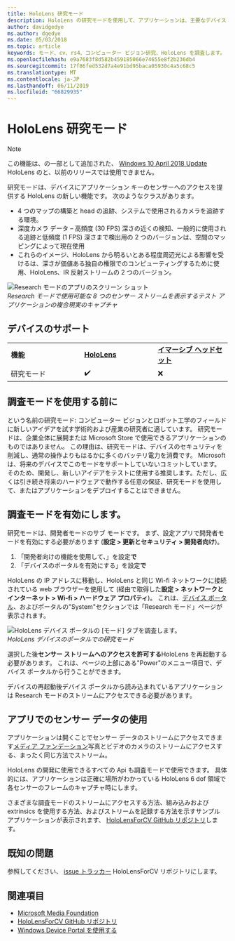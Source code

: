 ```yaml
---
title: HoloLens 研究モード
description: HoloLens の研究モードを使用して、アプリケーションは、主要なデバイス センサー ストリーム (深さ、追跡、環境および IR 反射) にアクセスできます。
author: davidgedye
ms.author: dgedye
ms.date: 05/03/2018
ms.topic: article
keywords: モード、cv、rs4、コンピューター ビジョン研究、HoloLens を調査します。
ms.openlocfilehash: e9a7683f8d582b459185066e74655e8f2b236db4
ms.sourcegitcommit: 17f86fed532d7a4e91bd95baca05930c4a5c68c5
ms.translationtype: MT
ms.contentlocale: ja-JP
ms.lasthandoff: 06/11/2019
ms.locfileid: "66829935"
---
```

# <a name="hololens-research-mode"></a>HoloLens 研究モード

> [!NOTE]
> この機能は、の一部として追加された、 [Windows 10 April 2018 Update](release-notes-april-2018.md) HoloLens のと、以前のリリースでは使用できません。

研究モードは、デバイスにアプリケーション キーのセンサーへのアクセスを提供する HoloLens の新しい機能です。 次のようなクラスがあります。
- 4 つのマップの構築と head の追跡、システムで使用されるカメラを追跡する環境。
- 深度カメラ データ – 高頻度 (30 FPS) 深さの近くの検知、一般的に使用される追跡と低頻度 (1 FPS) 深さまで検出用の 2 つのバージョンは、空間のマッピングによって現在使用
- これらのイメージ、HoloLens から明るいとある程度周辺光による影響を受けるは、深さが価値ある独自の権限でのコンピューティングするために使用、HoloLens、IR 反射ストリームの 2 つのバージョン。

![Research モードのアプリのスクリーン ショット](images/sensor-stream-viewer.jpg)<br>
*Research モードで使用可能な 8 つのセンサー ストリームを表示するテスト アプリケーションの複合現実のキャプチャ*

## <a name="device-support"></a>デバイスのサポート

<table>
    <colgroup>
    <col width="33%" />
    <col width="33%" />
    <col width="33%" />
    </colgroup>
    <tr>
        <td><strong>機能</strong></td>
        <td><a href="hololens-hardware-details.md"><strong>HoloLens</strong></a></td>
        <td><a href="immersive-headset-hardware-details.md"><strong>イマーシブ ヘッドセット</strong></a></td>
    </tr>
     <tr>
        <td>研究モード</td>
        <td>✔️</td>
        <td>❌</td>
    </tr>
</table>

## <a name="before-using-research-mode"></a>調査モードを使用する前に

という名前の研究モード: コンピューター ビジョンとロボット工学のフィールドに新しいアイデアを試す学術的および産業の研究者に適しています。  研究モードは、企業全体に展開または Microsoft Store で使用できるアプリケーションのものではありません。 この理由は、研究モードは、デバイスのセキュリティを削減し、通常の操作よりもはるかに多くのバッテリ電力を消費です。 Microsoft は、将来のデバイスでこのモードをサポートしていないコミットしています。 そのため、開発し、新しいアイデアをテストに使用する推奨します。ただし、広くは引き続き将来のハードウェアで動作する任意の保証、研究モードを使用して、またはアプリケーションをデプロイすることはできません。

## <a name="enabling-research-mode"></a>調査モードを有効にします。

研究モードは、開発者モードのサブ モードです。 まず、設定アプリで開発者モードを有効にする必要があります (**設定 > 更新とセキュリティ > 開発者向け**)。

1. 「開発者向けの機能を使用して、」を設定**で**
2. 「デバイスのポータルを有効にする」を設定**で**

HoloLens の IP アドレスに移動し、HoloLens と同じ Wi-fi ネットワークに接続されている web ブラウザーを使用して (経由で取得した**設定 > ネットワークとインターネット > Wi-fi > ハードウェア プロパティ**)。 これは、[デバイス ポータル](using-the-windows-device-portal.md)、およびポータルの"System"セクションでは「Research モード」ページが表示されます。

![HoloLens デバイス ポータルの [モード] タブを調査します。](images/ResearchModeDevPortal.png)<br>
*HoloLens デバイスのポータルでの研究モード*

選択した後**センサー ストリームへのアクセスを許可する**HoloLens を再起動する必要があります。 これは、ページの上部にある"Power"のメニュー項目で、デバイス ポータルから行うことができます。

デバイスの再起動後デバイス ポータルから読み込まれているアプリケーションは Research モードのストリームにアクセスできる必要があります。

## <a name="using-sensor-data-in-your-apps"></a>アプリでのセンサー データの使用

アプリケーションは開くことでセンサー データのストリームにアクセスできます[メディア ファンデーション](https://msdn.microsoft.com/library/windows/desktop/ms694197)写真とビデオのカメラのストリームにアクセスする、まったく同じ方法でストリーム。 

HoloLens の開発に使用できるすべての Api も調査モードで使用できます。 具体的には、アプリケーションは正確に場所がわかっている HoloLens 6 dof 領域で各センサーのフレームのキャプチャ時にします。

さまざまな調査モードのストリームにアクセスする方法、組み込みおよび extrinsics を使用する方法、およびストリームを記録する方法を示すサンプル アプリケーションが表示されます、 [HoloLensForCV GitHub リポジトリ](https://github.com/Microsoft/HoloLensForCV)します。

## <a name="known-issues"></a>既知の問題

参照してください、 [issue トラッカー](https://github.com/Microsoft/HololensForCV/issues) HoloLensForCV リポジトリにします。

## <a name="see-also"></a>関連項目

* [Microsoft Media Foundation](https://msdn.microsoft.com/library/windows/desktop/ms694197)
* [HoloLensForCV GitHub リポジトリ](https://github.com/Microsoft/HoloLensForCV)
* [Windows Device Portal を使用する](using-the-windows-device-portal.md)
